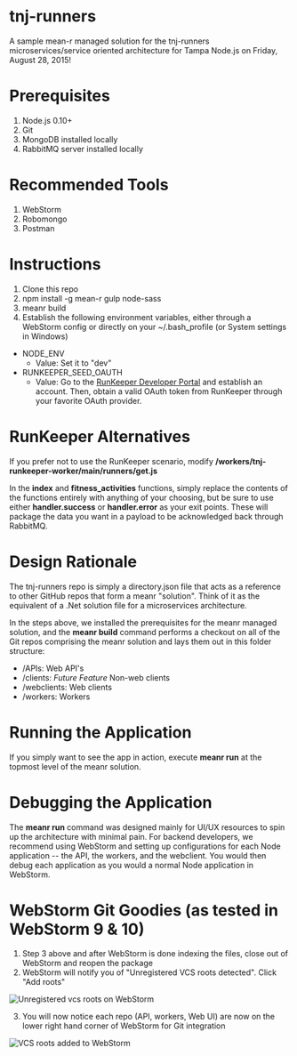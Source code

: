# tnj-runners
A sample mean-r managed solution for the tnj-runners microservices/service oriented architecture for Tampa Node.js on Friday, August 28, 2015!

# Prerequisites
1. Node.js 0.10+
2. Git
3. MongoDB installed locally
4. RabbitMQ server installed locally

# Recommended Tools
1. WebStorm
2. Robomongo
3. Postman

# Instructions
1. Clone this repo
2. npm install -g mean-r gulp node-sass
3. meanr build
4. Establish the following environment variables, either through a WebStorm config or directly on your ~/.bash_profile (or System settings in Windows)
  * NODE_ENV
    * Value: Set it to "dev"
  * RUNKEEPER_SEED_OAUTH
    * Value: Go to the [RunKeeper Developer Portal](http://runkeeper.com/partner) and establish an account. Then, obtain a valid OAuth token from RunKeeper through your favorite OAuth provider.

# RunKeeper Alternatives
If you prefer not to use the RunKeeper scenario, modify **/workers/tnj-runkeeper-worker/main/runners/get.js**  

In the **index** and **fitness_activities** functions, simply replace the contents of the functions entirely with anything of your choosing, but be sure to use either **handler.success** or **handler.error** as your exit points. These will package the data you want in a payload to be acknowledged back through RabbitMQ.

# Design Rationale
The tnj-runners repo is simply a directory.json file that acts as a reference to other GitHub repos that form a meanr "solution". Think of it as the equivalent of a .Net solution file for a microservices architecture.

In the steps above, we installed the prerequisites for the meanr managed solution, and the **meanr build** command performs a checkout on all of the Git repos comprising the meanr solution and lays them out in this folder structure:

* /APIs: Web API's
* /clients: *Future Feature* Non-web clients
* /webclients: Web clients
* /workers: Workers

# Running the Application
If you simply want to see the app in action, execute **meanr run** at the topmost level of the meanr solution.

# Debugging the Application
The **meanr run** command was designed mainly for UI/UX resources to spin up the architecture with minimal pain. For backend developers, we recommend using WebStorm and setting up configurations for each Node application -- the API, the workers, and the webclient. You would then debug each application as you would a normal Node application in WebStorm.

# WebStorm Git Goodies (as tested in WebStorm 9 & 10)
1. Step 3 above and after WebStorm is done indexing the files, close out of WebStorm and reopen the package
2. WebStorm will notify you of "Unregistered VCS roots detected".  Click "Add roots"

![Unregistered vcs roots on WebStorm](http://i.imgur.com/oqd7rbR.png)

3. You will now notice each repo (API, workers, Web UI) are now on the lower right hand corner of WebStorm for Git integration

![VCS roots added to WebStorm](http://i.imgur.com/4LgpjHi.png)

